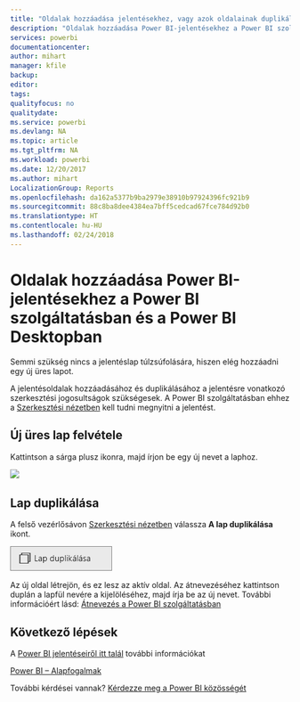 ```yaml
---
title: "Oldalak hozzáadása jelentésekhez, vagy azok oldalainak duplikálása"
description: "Oldalak hozzáadása Power BI-jelentésekhez a Power BI szolgáltatásban és a Power BI Desktopban"
services: powerbi
documentationcenter: 
author: mihart
manager: kfile
backup: 
editor: 
tags: 
qualityfocus: no
qualitydate: 
ms.service: powerbi
ms.devlang: NA
ms.topic: article
ms.tgt_pltfrm: NA
ms.workload: powerbi
ms.date: 12/20/2017
ms.author: mihart
LocalizationGroup: Reports
ms.openlocfilehash: da162a5377b9ba2979e38910b97924396fc921b9
ms.sourcegitcommit: 88c8ba8dee4384ea7bff5cedcad67fce784d92b0
ms.translationtype: HT
ms.contentlocale: hu-HU
ms.lasthandoff: 02/24/2018
---
```

# <a name="add-a-page-to-a-power-bi-report-in-power-bi-service-and-power-bi-desktop"></a>Oldalak hozzáadása Power BI-jelentésekhez a Power BI szolgáltatásban és a Power BI Desktopban
Semmi szükség nincs a jelentéslap túlzsúfolására, hiszen elég hozzáadni egy új üres lapot. 

A jelentésoldalak hozzáadásához és duplikálásához a jelentésre vonatkozó szerkesztési jogosultságok szükségesek. A Power BI szolgáltatásban ehhez a [Szerkesztési nézetben](service-reading-view-and-editing-view.md) kell tudni megnyitni a jelentést. 

## <a name="add-a-new-blank-page"></a>Új üres lap felvétele
Kattintson a sárga plusz ikonra, majd írjon be egy új nevet a laphoz.  

![](media/power-bi-report-add-page/reorderpages2.gif)

## <a name="duplicate-a-page"></a>Lap duplikálása
A felső vezérlősávon [Szerkesztési nézetben](service-interact-with-a-report-in-editing-view.md) válassza **A lap duplikálása** ikont.

![](media/power-bi-report-add-page/pbi_duplicate.png)

Az új oldal létrejön, és ez lesz az aktív oldal. Az átnevezéséhez kattintson duplán a lapfül nevére a kijelöléséhez, majd írja be az új nevet.  További információért lásd: [Átnevezés a Power BI szolgáltatásban](service-rename.md)

## <a name="next-steps"></a>Következő lépések
A [Power BI jelentéseiről itt talál](service-reports.md) további információkat

[Power BI – Alapfogalmak](service-basic-concepts.md)

További kérdései vannak? [Kérdezze meg a Power BI közösségét](http://community.powerbi.com/)

